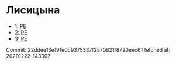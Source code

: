 # Лисицына
- [1: PE](1.md)
- [2: PE](2.md)
- [3: PE](3.md)

Commit: 22ddee13ef91e0c9375337f2a70821f8720eec61
 fetched at: 20201222-143307
